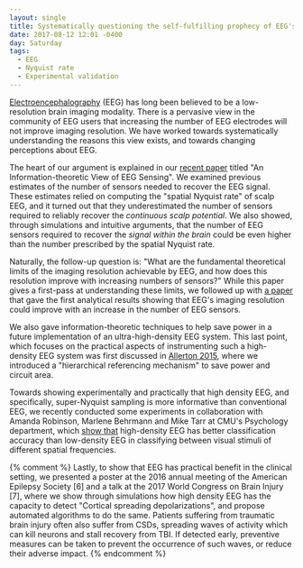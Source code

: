 ```yaml
---
layout: single
title: Systematically questioning the self-fulfilling prophecy of EEG's low resolution
date: 2017-08-12 12:01 -0400
day: Saturday
tags:
  - EEG
  - Nyquist rate
  - Experimental validation
---
```


[Electroencephalography](https://en.wikipedia.org/wiki/Electroencephalography)
(EEG) has long been believed to be a low-resolution brain imaging modality.
There is a pervasive view in the community of EEG users that increasing the
number of EEG electrodes will not improve imaging resolution. We have worked
towards systematically understanding the reasons this view exists, and towards
changing perceptions about EEG.

The heart of our argument is explained in our [recent
paper](/publications#Grover2017Information) titled "An Information-theoretic
View of EEG Sensing". We examined previous estimates of the number of sensors
needed to recover the EEG signal. These estimates relied on computing the
"spatial Nyquist rate" of scalp EEG, and it turned out that they underestimated
the number of sensors required to reliably recover the _continuous scalp
potential_. We also showed, through simulations and intuitive arguments, that
the number of EEG sensors required to recover the _signal within the brain_
could be even higher than the number prescribed by the spatial Nyquist rate.

Naturally, the follow-up question is: "What are the fundamental theoretical
limits of the imaging resolution achievable by EEG, and how does this
resolution improve with increasing numbers of sensors?" While this paper gives
a first-pass at understanding these limits, we followed up with [a
paper](/publications#Venkatesh2017Lower) that gave the first analytical results
showing that EEG's imaging resolution could improve with an increase in the
number of EEG sensors.

We also gave information-theoretic techniques to help save power in a future
implementation of an ultra-high-density EEG system. This last point, which
focuses on the practical aspects of instrumenting such a high-density EEG
system was first discussed in [Allerton
2015](/publications#Grover2015Information), where we introduced a "hierarchical
referencing mechanism" to save power and circuit area.

Towards showing experimentally and practically that high density EEG, and
specifically, super-Nyquist sampling is more informative than conventional EEG,
we recently conducted some experiments in collaboration with Amanda Robinson,
Marlene Behrmann and Mike Tarr at CMU's Psychology department, which [show
that](/publications#Robinson2017Very) high-density EEG has better
classification accuracy than low-density EEG in classifying between visual
stimuli of different spatial frequencies.

{% comment %}
Lastly, to show that EEG has practical benefit in the clinical setting, we
presented a poster at the 2016 annual meeting of the American Epilepsy Society
[6] and a talk at the 2017 World Congress on Brain Injury [7], where we show
through simulations how high density EEG has the capacity to detect "Cortical
spreading depolarizations", and propose automated algorithms to do the same.
Patients suffering from traumatic brain injury often also suffer from CSDs,
spreading waves of activity which can kill neurons and stall recovery from TBI.
If detected early, preventive measures can be taken to prevent the occurrence
of such waves, or reduce their adverse impact.
{% endcomment %}
